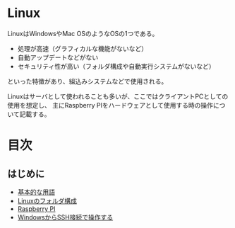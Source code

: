 # Linux

LinuxはWindowsやMac OSのようなOSの1つである。

- 処理が高速（グラフィカルな機能がないなど）
- 自動アップデートなどがない
- セキュリティ性が高い（フォルダ構成や自動実行システムがないなど）

といった特徴があり、組込みシステムなどで使用される。

Linuxはサーバとして使われることも多いが、ここではクライアントPCとしての使用を想定し、
主にRaspberry PIをハードウェアとして使用する時の操作について記載する。

# 目次

## はじめに

- [基本的な用語](./introduction/terms.md)
- [Linuxのフォルダ構成](./introductioin/folder.md)
- [Raspberry PI](./introduction/raspberry_pi.md)
- [WindowsからSSH接続で操作する](./introduction/remote_operation.md)



